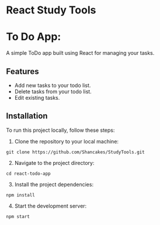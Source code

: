 # React Study Tools

# To Do App: #

A simple ToDo app built using React for managing your tasks.

## Features

- Add new tasks to your todo list.
- Delete tasks from your todo list.
- Edit existing tasks.


## Installation

To run this project locally, follow these steps:

1. Clone the repository to your local machine:

```
git clone https://github.com/Shancakes/StudyTools.git
```

2. Navigate to the project directory:

```
cd react-todo-app
```

3. Install the project dependencies:

```
npm install 
```

4. Start the development server:

```
npm start
```

